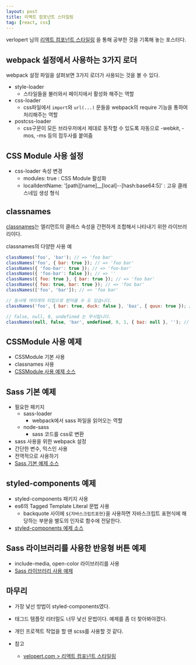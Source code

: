 ```yaml
---
layout: post
title: 리액트 컴포넌트 스타일링
tag: [react, css] 
---
```

verlopert 님의 [리액트 컴포넌트 스타일링](https://velopert.com/3447) 을 통해 공부한 것을 기록해 놓는 포스터다.

## webpack 설정에서 사용하는 3가지 로더
webpack 설정 파일을 살펴보면 3가지 로더가 사용되는 것을 볼 수 있다.

- style-loader
  - 스타일들을 불러와서 페이지에서 활성화 해주는 역할
- css-loader 
  - css파일에서 `import`와 `url(...)` 문들을 webpack의 require 기능을 통하여 처리해주는 역할
- postcss-loader
  - css구문이 모든 브라우저에서 제대로 동작할 수 있도록 자동으로 -webkit, -mos, -ms 등의 접두사를 붙여줌
			
## CSS Module 사용 설정
  - css-loader 속성 변경
	  - modules: true
	  : CSS Module 활성화
    - localIdentName: '[path][name]__[local]--[hash:base64:5]'
    : 고유 클래스네임 생성 형식

## classnames
[classnames](https://www.npmjs.com/package/classnames)는 엘리먼트의 클래스 속성을 간편하게 조합해서 나타내기 위한 라이브러리이다.

classnames의 다양한 사용 예
```jsx
classNames('foo', 'bar'); // => 'foo bar'
classNames('foo', { bar: true }); // => 'foo bar'
classNames({ 'foo-bar': true }); // => 'foo-bar'
classNames({ 'foo-bar': false }); // => ''
classNames({ foo: true }, { bar: true }); // => 'foo bar'
classNames({ foo: true, bar: true }); // => 'foo bar'
classNames(['foo', 'bar']); // => 'foo bar'

// 동시에 여러개의 타입으로 받아올 수 도 있습니다.
classNames('foo', { bar: true, duck: false }, 'baz', { quux: true }); // => 'foo bar baz quux'

// false, null, 0, undefined 는 무시됩니다.
classNames(null, false, 'bar', undefined, 0, 1, { baz: null }, ''); // => 'bar 1'
```

## CSSModule 사용 예제
- CSSModule 기본 사용
- classnames 사용
- [CSSModule 사용 예제 소스](https://github.com/hoisharka/styling-react/tree/CSSModule)

## Sass 기본 예제

- 필요한 패키지
  - sass-loader
    - webpack에서 sass 파일을 읽어오는 역할
  - node-sass
    - sass 코드를 css로 변환
- sass 사용을 위한 webpack 설정
- 간단한 변수, 믹스인 사용
- 전역적으로 사용하기
- [Sass 기본 예제 소스](https://github.com/hoisharka/styling-react/tree/sass)

## styled-components 예제
- styled-components 패키지 사용
- es6의 Tagged Template Literal 문법 사용
  - backquote 사이에 `${자바스크립트표현}`을 사용하면 자바스크립트 표현식에 해당하는 부분을 별도의 인자로 함수에 전달한다.
- [styled-components 예제 소스](https://github.com/hoisharka/styling-react/tree/styled-components)

## Sass 라이브러리를 사용한 반응형 버튼 예제
- include-media, open-color 라이브러리를 사용
- [Sass 라이브러리 사용 예제](https://github.com/hoisharka/styling-react/tree/sass-button)

## 마무리
  - 가장 낯선 방법이 styled-components였다. 
  - 태그드 템플릿 리터럴도 너무 낯선 문법이다. 예제를 좀 더 찾아봐야겠다.
  - 개인 프로젝트 작업을 할 땐 scss를 사용할 것 같다.
  
- 참고
  - [velopert.com > 리액트 컴포넌트 스타일링](https://velopert.com/3447)
